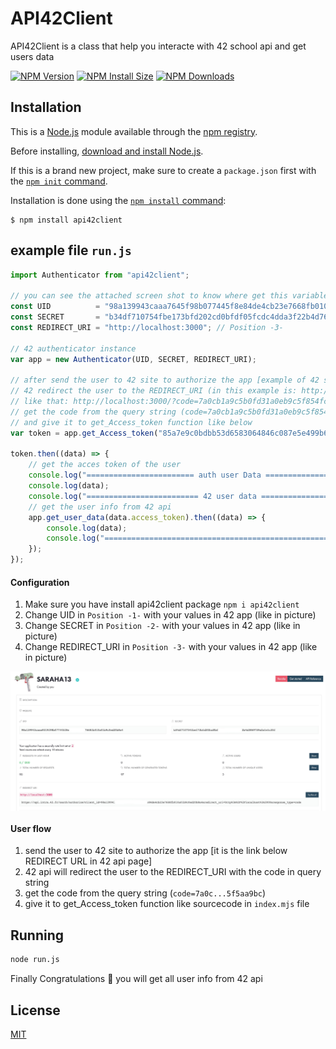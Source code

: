 # API42Client
API42Client is a class that help you interacte with 42 school api and get users data

  [![NPM Version][npm-version-image]][npm-url]
  [![NPM Install Size][npm-install-size-image]][npm-install-size-url]
  [![NPM Downloads][npm-downloads-image]][npm-downloads-url]

## Installation

This is a [Node.js](https://nodejs.org/en/) module available through the
[npm registry](https://www.npmjs.com/).

Before installing, [download and install Node.js](https://nodejs.org/en/download/).

If this is a brand new project, make sure to create a `package.json` first with
the [`npm init` command](https://docs.npmjs.com/creating-a-package-json-file).

Installation is done using the
[`npm install` command](https://docs.npmjs.com/getting-started/installing-npm-packages-locally):

```console
$ npm install api42client
```

## example file `run.js`
```js
import Authenticator from "api42client";

// you can see the attached screen shot to know where get this variables
const UID          = "98a139943caaa7645f98b077445f8e84de4cb23e7668fb010a01b9c0ed20b8a4"; // Position -1-
const SECRET       = "b34df710754fbe173bfd202cd0bfdf05fcdc4dda3f22b4d76459a2a1e1c35f"; // Position -2-
const REDIRECT_URI = "http://localhost:3000"; // Position -3-

// 42 authenticator instance
var app = new Authenticator(UID, SECRET, REDIRECT_URI);

// after send the user to 42 site to authorize the app [example of 42 site: https://api.intra.42.fr/oauth/authorize?client_id=98a139f98b077445f8e84de4cb23e7668fb010a01b9c0ed20b8a4&redirect_uri=http%3A%2F%2Flocalhost%3A3000&response_type=code]
// 42 redirect the user to the REDIRECT_URI (in this example is: http://localhost:3000) with the code in query string
// like that: http://localhost:3000/?code=7a0cb1a9c5b0fd31a0eb9c5f854fc2386b1edc2179f73c76904d65f5aae4e9bc
// get the code from the query string (code=7a0cb1a9c5b0fd31a0eb9c5f854fc2386b1edc2179f73c76904d65f5aae4e9bc)
// and give it to get_Access_token function like below
var token = app.get_Access_token("85a7e9c0bdbb53d6583064846c087e5e499b6b523f0602c46d1d422078feaf77");

token.then((data) => {
	// get the acces token of the user
	console.log("======================== auth user Data =========================");
	console.log(data);
	console.log("========================= 42 user data ==========================");
	// get the user info from 42 api
	app.get_user_data(data.access_token).then((data) => {
		console.log(data);
		console.log("=============================================================");
	});
});
```

#### Configuration

1. Make sure you have install api42client package `npm i api42client`
2. Change UID in `Position -1-` with your values in 42 app (like in picture)
3. Change SECRET in `Position -2-` with your values in 42 app (like in picture)
4. Change REDIRECT_URI in `Position -3-` with your values in 42 app (like in picture)

<img alt="42 app screen shot" align="middle" src="https://github.com/kirwa-KO/API42Client/blob/main/42-screen-shot.jpeg">

#### User flow
1. send the user to 42 site to authorize the app
   [it is the link below REDIRECT URL in 42 api page]
2. 42 api will redirect the user to the REDIRECT_URI with the code in query string
3. get the code from the query string (`code=7a0c...5f5aa9bc`)
4. give it to get_Access_token function like sourcecode in `index.mjs` file

## Running

```bash
node run.js
```

Finally Congratulations 🎉 you will get all user info from 42 api

## License

  [MIT](LICENSE)

[npm-downloads-image]: https://badgen.net/npm/dm/api42client
[npm-downloads-url]: https://npmcharts.com/compare/api42client?minimal=true
[npm-install-size-image]: https://badgen.net/packagephobia/install/express
[npm-install-size-url]: https://packagephobia.com/result?p=api42client
[npm-url]: https://www.npmjs.com/package/api42client
[npm-version-image]: https://badgen.net/npm/v/api42client